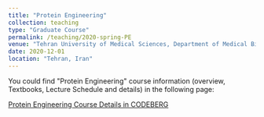 ```yaml
---
title: "Protein Engineering"
collection: teaching
type: "Graduate Course"
permalink: /teaching/2020-spring-PE
venue: "Tehran University of Medical Sciences, Department of Medical Biotechnology"
date: 2020-12-01
location: "Tehran, Iran"
---
```


You could find "Protein Engineering" course information (overview, Textbooks, Lecture Schedule and details) in the following page:

[Protein Engineering Course Details in CODEBERG](https://codeberg.org/yazdan59/Protein_Engineering)
